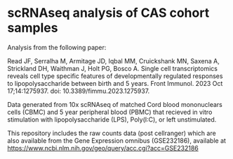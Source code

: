 # scRNAseq analysis of CAS cohort samples

Analysis from the following paper:

Read JF, Serralha M, Armitage JD, Iqbal MM, Cruickshank MN, Saxena A, Strickland DH, Waithman J, Holt PG, Bosco A. Single cell transcriptomics reveals cell type specific features of developmentally regulated responses to lipopolysaccharide between birth and 5 years. Front Immunol. 2023 Oct 17;14:1275937. doi: 10.3389/fimmu.2023.1275937.

Data generated from 10x scRNAseq of matched Cord blood mononuclears cells (CBMC) and 5 year peripheral blood (PBMC) that recieved in vitro stimulation with lipopolysaccharide (LPS), Poly(I:C), or left unstimulated.

This repository includes the raw counts data (post cellranger) which are also available from the Gene Expression omnibus (GSE232186), available at https://www.ncbi.nlm.nih.gov/geo/query/acc.cgi?acc=GSE232186



